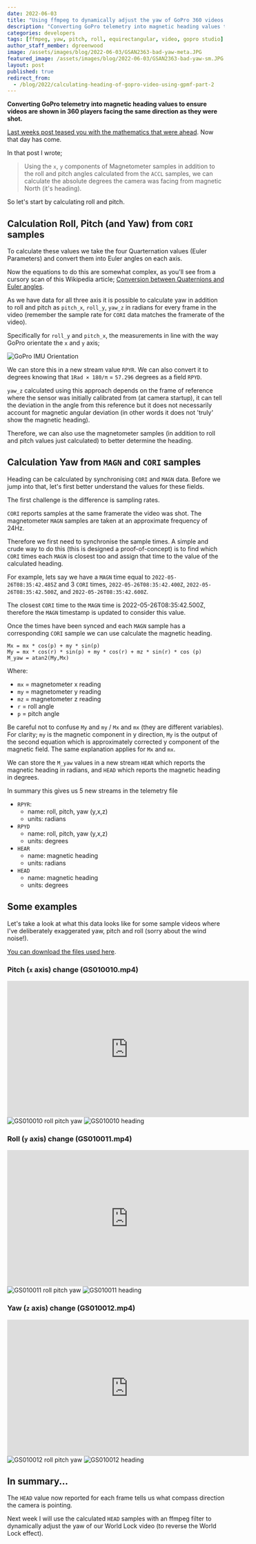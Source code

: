 ```yaml
---
date: 2022-06-03
title: "Using ffmpeg to dynamically adjust the yaw of GoPro 360 videos (Part 2)"
description: "Converting GoPro telemetry into magnetic heading values to ensure videos are shown in 360 players facing the same direction as they were shot."
categories: developers
tags: [ffmpeg, yaw, pitch, roll, equirectangular, video, gopro studio]
author_staff_member: dgreenwood
image: /assets/images/blog/2022-06-03/GSAN2363-bad-yaw-meta.JPG
featured_image: /assets/images/blog/2022-06-03/GSAN2363-bad-yaw-sm.JPG
layout: post
published: true
redirect_from:
  - /blog/2022/calculating-heading-of-gopro-video-using-gpmf-part-2
---
```


**Converting GoPro telemetry into magnetic heading values to ensure videos are shown in 360 players facing the same direction as they were shot.**

[Last weeks post teased you with the mathematics that were ahead](/blog/calculating-heading-of-gopro-video-using-gpmf-part-1). Now that day has come.

In that post I wrote;

> Using the `x`, `y` components of Magnetometer samples in addition to the roll and pitch angles calculated from the `ACCL` samples, we can calculate the absolute degrees the camera was facing from magnetic North (it's heading).

So let's start by calculating roll and pitch.

## Calculation Roll, Pitch (and Yaw) from `CORI` samples

To calculate these values we take the four Quarternation values (Euler Parameters) and convert them into Euler angles on each axis.

Now the equations to do this are somewhat complex, as you'll see from a cursory scan of this Wikipedia article; [Conversion between Quaternions and Euler angles](
https://en.wikipedia.org/wiki/Conversion_between_quaternions_and_Euler_angles).

As we have data for all three axis it is possible to calculate yaw in addition to roll and pitch as `pitch_x`, `roll_y`, `yaw_z` in radians for every frame in the video (remember the sample rate for `CORI` data matches the framerate of the video).

Specifically for `roll_y` and `pitch_x`, the measurements in line with the way GoPro orientate the `x` and `y` axis;

<img class="img-fluid" src="/assets/images/blog/2022-06-03/CameraIMUOrientationSM.png" alt="GoPro IMU Orientation" title="GoPro IMU Orientation" />

We can store this in a new stream value `RPYR`. We can also convert it to degrees knowing that `1Rad × 180/π` = `57.296` degrees as a field `RPYD`.

`yaw_z` calculated using this approach depends on the frame of reference where the sensor was initially calibrated from (at camera startup), it can tell the deviation in the angle from this reference but it does not necessarily account for magnetic angular deviation (in other words it does not 'truly' show the magnetic heading).

Therefore, we can also use the magnetometer samples (in addition to roll and pitch values just calculated) to better determine the heading.

## Calculation Yaw from `MAGN` and `CORI` samples

Heading can be calculated by synchronising `CORI` and `MAGN` data. Before we jump into that, let's first better understand the values for these fields.

The first challenge is the difference is sampling rates.

`CORI` reports samples at the same framerate the video was shot. The magnetometer `MAGN` samples are taken at an approximate frequency of 24Hz.

Therefore we first need to synchronise the sample times. A simple and crude way to do this (this is designed a proof-of-concept) is to find which `CORI` times each `MAGN` is closest too and assign that time to the value of the calculated heading.

For example, lets say we have a `MAGN` time equal to `2022-05-26T08:35:42.485Z` and 3 `CORI` times, `2022-05-26T08:35:42.400Z`, `2022-05-26T08:35:42.500Z`, and `2022-05-26T08:35:42.600Z`.

The closest `CORI` time to the `MAGN` time is 2022-05-26T08:35:42.500Z, therefore the `MAGN` timestamp is updated to consider this value.

Once the times have been synced and each `MAGN` sample has a corresponding `CORI` sample we can use calculate the magnetic heading.

```
Mx = mx * cos(p) + my * sin(p)
My = mx * cos(r) * sin(p) + my * cos(r) + mz * sin(r) * cos (p)
M_yaw = atan2(My,Mx)
```

Where:

* `mx` = magnetometer x reading
* `my` = magnetometer y reading
* `mz` = magnetometer z reading
* `r` = roll angle
* `p` = pitch angle

Be careful not to confuse `My` and `my` / `Mx` and `mx` (they are different variables). For clarity; `my` is the magnetic component in y direction, `My` is the output of the second equation which is approximately corrected y component of the magnetic field. The same explanation applies for `Mx` and `mx`.

We can store the `M_yaw` values in a new stream `HEAR` which reports the magnetic heading in radians, and `HEAD` which reports the magnetic heading in degrees.

In summary this gives us 5 new streams in the telemetry file

* `RPYR`:
	* name: roll, pitch, yaw (y,x,z)
	* units: radians
* `RPYD`
	* name: roll, pitch, yaw (y,x,z)
	* units: degrees
* `HEAR`
	* name: magnetic heading
	* units: radians
* `HEAD`
	* name: magnetic heading
	* units: degrees

## Some examples

Let's take a look at what this data looks like for some sample videos where I've deliberately exaggerated yaw, pitch and roll (sorry about the wind noise!).

[You can download the files used here](https://drive.google.com/drive/u/1/folders/1cgAmMHVTFZA2RK7ZYpEs50B-XGdIP_Sz).

### Pitch (`x` axis) change (GS010010.mp4)

<iframe width="560" height="315" src="https://www.youtube-nocookie.com/embed/xCjSPYIKN68" title="YouTube video player" frameborder="0" allow="accelerometer; autoplay; clipboard-write; encrypted-media; gyroscope; picture-in-picture" allowfullscreen></iframe>

<img class="img-fluid" src="/assets/images/blog/2022-06-03/GS010010-pitch-RPY.png" alt="GS010010 roll pitch yaw" title="GS010010 roll pitch yaw" />

<img class="img-fluid" src="/assets/images/blog/2022-06-03/GS010010-pitch-heading.png" alt="GS010010 heading" title="GS010010 heading" />

### Roll (`y` axis) change (GS010011.mp4)

<iframe width="560" height="315" src="https://www.youtube-nocookie.com/embed/GDtz_K6k-Dg" title="YouTube video player" frameborder="0" allow="accelerometer; autoplay; clipboard-write; encrypted-media; gyroscope; picture-in-picture" allowfullscreen></iframe>

<img class="img-fluid" src="/assets/images/blog/2022-06-03/GS010011-roll-RPY.png" alt="GS010011 roll pitch yaw" title="GS010011 roll pitch yaw" />

<img class="img-fluid" src="/assets/images/blog/2022-06-03/GS010011-roll-heading.png" alt="GS010011 heading" title="GS010011 heading" />

### Yaw (`z` axis) change (GS010012.mp4)

<iframe width="560" height="315" src="https://www.youtube-nocookie.com/embed/kBlqZx21_6g" title="YouTube video player" frameborder="0" allow="accelerometer; autoplay; clipboard-write; encrypted-media; gyroscope; picture-in-picture" allowfullscreen></iframe>

<img class="img-fluid" src="/assets/images/blog/2022-06-03/GS010012-yaw-RPY.png" alt="GS010012 roll pitch yaw" title="GS010012 roll pitch yaw" />

<img class="img-fluid" src="/assets/images/blog/2022-06-03/GS010012-yaw-heading.png" alt="GS010012 heading" title="GS010012 heading" />

## In summary...

The `HEAD` value now reported for each frame tells us what compass direction the camera is pointing.

Next week I will use the calculated `HEAD` samples with an ffmpeg filter to dynamically adjust the yaw of our World Lock video (to reverse the World Lock effect).